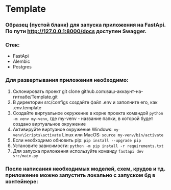 # Template
### Образец (пустой бланк) для запуска приложения на FastApi. По пути http://127.0.0.1:8000/docs доступен Swagger.
### Стек:
* FastApi
* Alembic
* Postgres
### Для развертывания приложения необходимо:
1. Склонировать проект git clone github.com:ваш-аккаунт-на-гитхабе/Template.git
2. В директории src/configs создайте файл .env и заполните его, как .env.template
3. Создайте виртуальное окружение в корне проекта командой ```python -m venv my-venv```, где my-venv - название папки, в которой будет создано виртуальное окружение
4. Активируйте виртуаное окружение
Windows: ```my-venv\Scripts\activate```
Linux или MacOS: ```source my-venv/bin/activate```
5. Если необходимо обновить pip: ```pip install --upgrade pip```
6. Установите зависимости: ```python -m pip install -r requirements.txt```
7. Для запуска приложения используйте команду ```fastapi dev src/main.py```
### После написания необходимых моделей, схем, крудов и тд. приложение можно запустить локально с запуском бд в контейнере:

